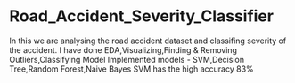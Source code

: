 # Road_Accident_Severity_Classifier
In this we are analysing the road accident dataset and classifing severity of the accident.
I have done EDA,Visualizing,Finding & Removing Outliers,Classifying Model
Implemented models - SVM,Decision Tree,Random Forest,Naive Bayes
SVM has the high accuracy 83%
